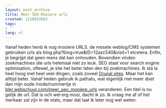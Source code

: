 ```yaml
---
layout: post_archive
title: Meer SEO Mooiere urls
created: 1118932682
tags:
- ''
lang: nl
---
```

Vanaf heden henb ik nog mooiere URLS. de mesete weblog/CMS systemen gebruiken urls als blog.php?blog=true&ID=12azc540&visit=1 etcetera. Enfin, je begrijpt dat geen mens dat kan onhouden. Bovendien vinden zoekmachines die urls helemaal niet zo leuk. SEO staat voor search engine optimisation, oftewel, je site het beter laten den bij zoekmachines. Ik sta la heel hoog met heel veel dingen, zoals zoveel [Drupal sites](http://drupal.org/node/20033). Maar het kan alttijd beter. Vanaf heden gebruik ik pathatu, wat eigenlijk niet meer doet dan mijn oude /node/nummertje in [bler.webschuur.com/meer_seo_mooiere_urls](/meer_seo_mooiere_urls) veranderen. Een titel is nu gelijk de url. Dat is och wel erg mooi, dacht ik zo. Ik vraag me af of het merkaar zal zijn in de stats, maar dat laat ik later nog wel weten.
